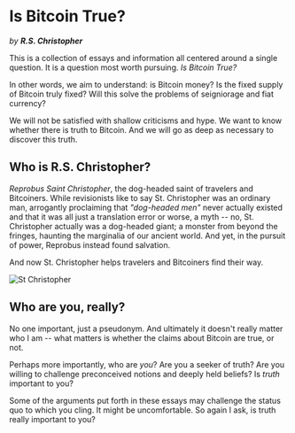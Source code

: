 # Is Bitcoin True?

*by* ***R.S. Christopher***


This is a collection of essays
 and information all centered around
 a single question.
It is a question most worth pursuing.
*Is Bitcoin True?*

In other words, we aim to understand:
 is Bitcoin money?
Is the fixed supply of Bitcoin truly fixed?
Will this solve the problems
 of seigniorage and fiat currency?

We will not be satisfied
 with shallow
 criticisms
 and hype.
We want to know whether
 there is truth to Bitcoin.
And we will go as deep as
 necessary to discover this
 truth.



## Who is R.S. Christopher?

*Reprobus Saint Christopher*, the dog-headed
 saint of travelers and Bitcoiners.
While revisionists like to say St. Christopher 
 was an ordinary man, 
 arrogantly proclaiming that
 *"dog-headed men"* never
 actually existed
 and that it was all just a
 translation
 error 
 or worse, a myth --
no, St. Christopher actually was
 a dog-headed giant;
a monster from beyond the fringes,
 haunting the marginalia of
 our ancient world.
And yet, in the pursuit of power,
 Reprobus instead found salvation.

And now St. Christopher helps travelers and
 Bitcoiners find their way.

![St Christopher](/images/st-christopher.jpg)



## Who are you, really?

No one important, just a pseudonym.
And ultimately 
 it doesn't
 really matter who I am -- what
 matters is whether the claims
 about Bitcoin are true, or not.

Perhaps more importantly,
 who are *you*?
Are you a seeker of truth?
Are you willing to challenge
 preconceived notions and deeply
 held beliefs?
Is *truth* important to you?

Some of the arguments put forth
 in these essays 
 may challenge the status quo
 to which you cling.
It might be uncomfortable.
So again I ask,
 is truth really important to you?

